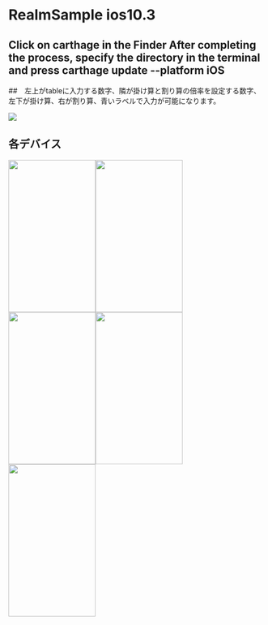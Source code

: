 # RealmSample ios10.3
## Click on carthage in the Finder After completing the process, specify the directory in the terminal and press carthage update --platform iOS
##　左上がtableに入力する数字、隣が掛け算と割り算の倍率を設定する数字、左下が掛け算、右が割り算、青いラベルで入力が可能になります。

![](https://media.githubusercontent.com/media/daisukenagata/Realm_Rx_Sample/KVO/Gif/realmTableview.gif )


## 各デバイス



<img src="https://media.githubusercontent.com/media/daisukenagata/Realm_Rx_Sample/KVO/Photo/1.png?raw=true" width="172" height="300"><img src="https://media.githubusercontent.com/media/daisukenagata/Realm_Rx_Sample/KVO/Photo/2.png?raw=true" width="172" height="300"><img src="https://media.githubusercontent.com/media/daisukenagata/Realm_Rx_Sample/KVO/Photo/3.png?raw=true" width="172" height="300"><img src="https://media.githubusercontent.com/media/daisukenagata/Realm_Rx_Sample/KVO/Photo/4.png?raw=true" width="172" height="300"><img src="https://media.githubusercontent.com/media/daisukenagata/Realm_Rx_Sample/KVO/Photo/5.png" width="172" height="300">





